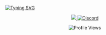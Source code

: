 <a href="https://git.io/typing-svg"><img src="https://readme-typing-svg.demolab.com?font=Lexend&weight=600&size=48&pause=1000&color=2C49F7&center=true&vCenter=true&width=1920&height=150&lines=Welcome+to+Brrrskuy+Github" alt="Typing SVG" /></a>
<p align="center">
  <a href="https://x.com/akbarasifff">
    <img src="https://img.shields.io/twitter/follow/akbarasifff">
  </a>
  <a href="https://t.me/skuycloud">
    <img src="https://img.shields.io/static/v1?logo=telegram&label=&message=Buy VPS @skuycloud&color=36393f&style=flat-square" alt="Discord">
  </a>
</p>

<p align="center">
  <img src="https://komarev.com/ghpvc/?username=Brrrskuy&color=brightgreen" alt="Profile Views">
</p>
